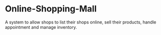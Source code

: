 # Online-Shopping-Mall
A system to allow shops to list their shops online, sell their products, handle appointment and manage inventory.
